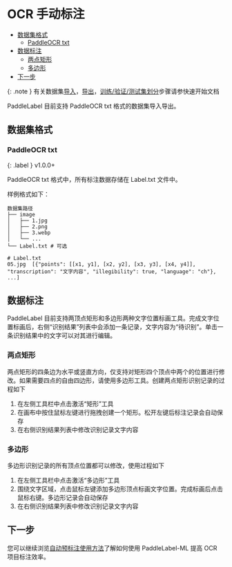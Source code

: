 # OCR 手动标注

<!-- TOC -->

- [数据集格式](#%E6%95%B0%E6%8D%AE%E9%9B%86%E6%A0%BC%E5%BC%8F)
  - [PaddleOCR txt](#paddleocr-txt)
- [数据标注](#%E6%95%B0%E6%8D%AE%E6%A0%87%E6%B3%A8)
  - [两点矩形](#%E4%B8%A4%E7%82%B9%E7%9F%A9%E5%BD%A2)
  - [多边形](#%E5%A4%9A%E8%BE%B9%E5%BD%A2)
- [下一步](#%E4%B8%8B%E4%B8%80%E6%AD%A5)

<!-- /TOC -->

{: .note }
有关数据集[导入](../quick_start.html#导入数据集)，[导出](../quick_start.html#导出数据集)，[训练/验证/测试集划分](../quick_start.html#数据集划分)步骤请参快速开始文档

PaddleLabel 目前支持 PaddleOCR txt 格式的数据集导入导出。

## 数据集格式

### PaddleOCR txt

{: .label }
v1.0.0+

PaddleOCR txt 格式中，所有标注数据存储在 Label.txt 文件中。

样例格式如下：

```shell
数据集路径
├── image
│   ├── 1.jpg
│   ├── 2.png
│   ├── 3.webp
│   └── ...
└── Label.txt # 可选

# Label.txt
05.jpg	[{"points": [[x1, y1], [x2, y2], [x3, y3], [x4, y4]], "transcription": "文字内容", "illegibility": true, "language": "ch"}, ...]
```

## 数据标注

PaddleLabel 目前支持两顶点矩形和多边形两种文字位置标画工具。完成文字位置标画后，右侧“识别结果”列表中会添加一条记录，文字内容为“待识别”。单击一条识别结果中的文字可以对其进行编辑。

### 两点矩形

两点矩形的四条边为水平或竖直方向，仅支持对矩形四个顶点中两个的位置进行修改。如果需要四点的自由四边形，请使用多边形工具。创建两点矩形识别记录的过程如下

1. 在左侧工具栏中点击激活“矩形”工具
2. 在画布中按住鼠标左键进行拖拽创建一个矩形。松开左键后标注记录会自动保存
3. 在右侧识别结果列表中修改识别记录文字内容

### 多边形

多边形识别记录的所有顶点位置都可以修改，使用过程如下

1. 在左侧工具栏中点击激活“多边形”工具
2. 围绕文字区域，点击鼠标左键添加多边形顶点标画文字位置。完成标画后点击鼠标右键。多边形记录会自动保存
3. 在右侧识别结果列表中修改识别记录文字内容

## 下一步

您可以继续浏览[自动预标注使用方法](/doc/CN/ML/auto_inference.md)了解如何使用 PaddleLabel-ML 提高 OCR 项目标注效率。
